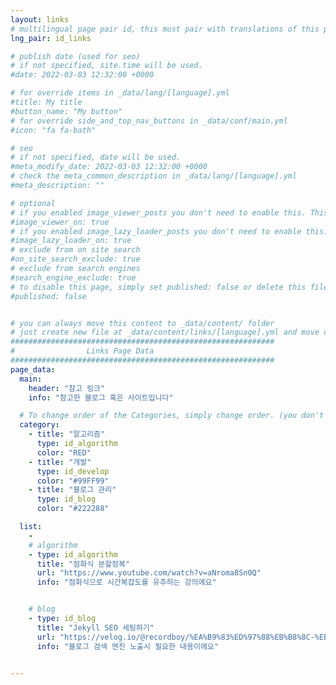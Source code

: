 ```yaml
---
layout: links
# multilingual page pair id, this must pair with translations of this page. (This name must be unique)
lng_pair: id_links

# publish date (used for seo)
# if not specified, site.time will be used.
#date: 2022-03-03 12:32:00 +0000

# for override items in _data/lang/[language].yml
#title: My title
#button_name: "My button"
# for override side_and_top_nav_buttons in _data/conf/main.yml
#icon: "fa fa-bath"

# seo
# if not specified, date will be used.
#meta_modify_date: 2022-03-03 12:32:00 +0000
# check the meta_common_description in _data/lang/[language].yml
#meta_description: ""

# optional
# if you enabled image_viewer_posts you don't need to enable this. This is only if image_viewer_posts = false
#image_viewer_on: true
# if you enabled image_lazy_loader_posts you don't need to enable this. This is only if image_lazy_loader_posts = false
#image_lazy_loader_on: true
# exclude from on site search
#on_site_search_exclude: true
# exclude from search engines
#search_engine_exclude: true
# to disable this page, simply set published: false or delete this file
#published: false


# you can always move this content to _data/content/ folder
# just create new file at _data/content/links/[language].yml and move content below.
###########################################################
#                Links Page Data
###########################################################
page_data:
  main:
    header: "참고 링크"
    info: "참고한 블로그 혹은 사이트입니다"

  # To change order of the Categories, simply change order. (you don't need to change list order.)
  category:
    - title: "알고리즘"
      type: id_algorithm
      color: "RED"
    - title: "개발"
      type: id_develop
      color: "#99FF99"
    - title: "블로그 관리"
      type: id_blog
      color: "#222288"

  list:
    -
    # algorithm
    - type: id_algorithm
      title: "점화식 분할정복"
      url: "https://www.youtube.com/watch?v=aNroma8Sn0Q"
      info: "점화식으로 시간복잡도를 유추하는 강의에요"


    # blog
    - type: id_blog
      title: "Jekyll SEO 세팅하기"
      url: "https://velog.io/@recordboy/%EA%B9%83%ED%97%88%EB%B8%8C-%EB%B8%94%EB%A1%9C%EA%B7%B8Jekyll-SEO-%EC%84%B8%ED%8C%85-o88m61r8"
      info: "블로그 검색 엔진 노출시 필요한 내용이에요"


---
```

